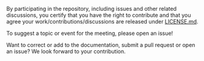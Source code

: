 By participating in the repository, including issues and other related discussions, you certify that you have the right to contribute and that you agree your work/contributions/discussions are released under [LICENSE.md](./LICENSE.md).

To suggest a topic or event for the meeting, please open an issue!

Want to correct or add to the documentation, submit a pull request or open an issue? We look forward to your contribution.